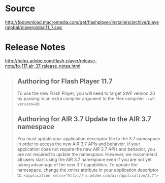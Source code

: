 Source
======

http://fpdownload.macromedia.com/get/flashplayer/installers/archive/playerglobal/playerglobal11_7.swc

Release Notes
=============

http://helpx.adobe.com/flash-player/release-note/fp_117_air_37_release_notes.html

> Authoring for Flash Player 11.7
> -------------------------------
> 
> To use the new Flash Player, you will need to target SWF version 20 by passing in an extra compiler argument to the Flex compiler: `-swf-version=20`.
> 
> Authoring for AIR 3.7 Update to the AIR 3.7 namespace
> -------------------------------
> 
> You must update your application descriptor file to the 3.7 namespace in order to access the new AIR 3.7 APIs and behavior. If your application does not require the new AIR 3.7 APIs and behavior, you are not required to update the namespace. However, we recommend all users start using the AIR 3.7 namespace even if you are not yet taking advantage of the new 3.7 capabilities. To update the namespace, change the xmlns attribute in your application descriptor to: `<application xmlns="http://ns.adobe.com/air/application/3.7">`